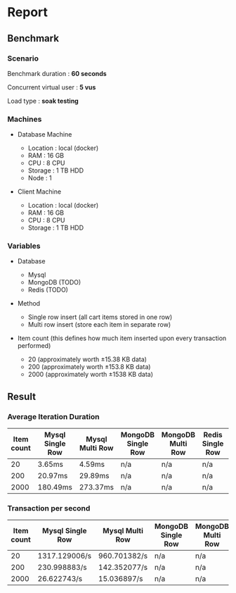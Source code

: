 # Report

## Benchmark

### Scenario

Benchmark duration : **60 seconds**

Concurrent virtual user : **5 vus**

Load type : **soak testing**

### Machines

- Database Machine

  - Location : local (docker)
  - RAM : 16 GB
  - CPU : 8 CPU
  - Storage : 1 TB HDD
  - Node : 1

- Client Machine
  - Location : local (docker)
  - RAM : 16 GB
  - CPU : 8 CPU
  - Storage : 1 TB HDD

### Variables

- Database

  - Mysql
  - MongoDB (TODO)
  - Redis (TODO)

- Method

  - Single row insert (all cart items stored in one row)
  - Multi row insert (store each item in separate row)

- Item count (this defines how much item inserted upon every transaction performed)
  - 20 (approximately worth ±15.38 KB data)
  - 200 (approximately worth ±153.8 KB data)
  - 2000 (approximately worth ±1538 KB data)

## Result

### Average Iteration Duration

| Item count | Mysql Single Row | Mysql Multi Row | MongoDB Single Row | MongoDB Multi Row | Redis Single Row | Redis Multi Row |
| ---------- | ---------------- | --------------- | ------------------ | ----------------- | ---------------- | --------------- |
| 20         | 3.65ms           | 4.59ms          | n/a                | n/a               | n/a              | n/a             |
| 200        | 20.97ms          | 29.89ms         | n/a                | n/a               | n/a              | n/a             |
| 2000       | 180.49ms         | 273.37ms        | n/a                | n/a               | n/a              | n/a             |

### Transaction per second

| Item count | Mysql Single Row | Mysql Multi Row | MongoDB Single Row | MongoDB Multi Row | Redis Single Row | Redis Multi Row |
| ---------- | ---------------- | --------------- | ------------------ | ----------------- | ---------------- | --------------- |
| 20         | 1317.129006/s    | 960.701382/s    | n/a                | n/a               | n/a              | n/a             |
| 200        | 230.998883/s     | 142.352077/s    | n/a                | n/a               | n/a              | n/a             |
| 2000       | 26.622743/s      | 15.036897/s     | n/a                | n/a               | n/a              | n/a             |
